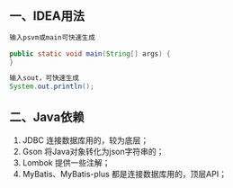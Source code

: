 ## 一、IDEA用法

```java
输入psvm或main可快速生成

public static void main(String[] args) {
}
```



```java
输入sout，可快速生成
System.out.println();
```



## 二、Java依赖

1. JDBC 连接数据库用的，较为底层；
2. Gson 将Java对象转化为json字符串的；
3. Lombok 提供一些注解；
4. MyBatis、MyBatis-plus 都是连接数据库用的，顶层API；


